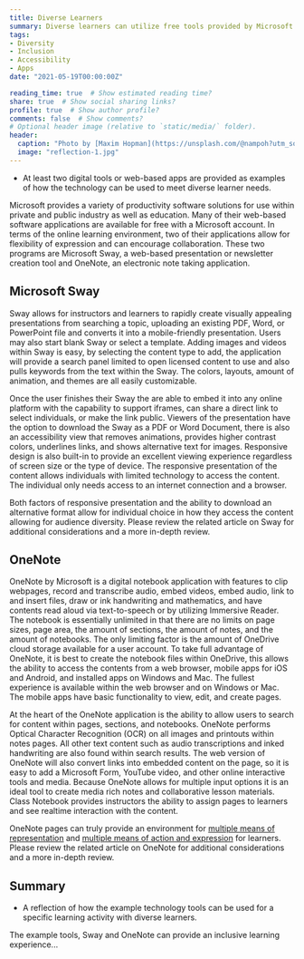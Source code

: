 ```yaml
---
title: Diverse Learners
summary: Diverse learners can utilize free tools provided by Microsoft to enhance their online learning experience through creative presentations and media rich note taking.
tags:
- Diversity
- Inclusion
- Accessibility
- Apps
date: "2021-05-19T00:00:00Z"

reading_time: true  # Show estimated reading time?
share: true  # Show social sharing links?
profile: true  # Show author profile?
comments: false  # Show comments?
# Optional header image (relative to `static/media/` folder).
header:
  caption: "Photo by [Maxim Hopman](https://unsplash.com/@nampoh?utm_source=unsplash&amp;utm_medium=referral&amp;utm_content=creditCopyText) on [Unsplash](https://unsplash.com/s/photos/education-future?utm_source=unsplash&amp;utm_medium=referral&amp;utm_content=creditCopyText)"
  image: "reflection-1.jpg"
---
```


* At least two digital tools or web-based apps are provided as examples of how the technology can be used to meet diverse learner needs.

Microsoft provides a variety of productivity software solutions for use within private and public industry as well as education. Many of their web-based software applications are available for free with a Microsoft account. In terms of the online learning environment, two of their applications allow for flexibility of expression and can encourage collaboration. These two programs are Microsoft Sway, a web-based presentation or newsletter creation tool and OneNote, an electronic note taking application.

## Microsoft Sway

Sway allows for instructors and learners to rapidly create visually appealing presentations from searching a topic, uploading an existing PDF, Word, or PowerPoint file and converts it into a mobile-friendly presentation. Users may also start blank Sway or select a template. Adding images and videos within Sway is easy, by selecting the content type to add, the application will provide a search panel limited to open licensed content to use and also pulls keywords from the text within the Sway. The colors, layouts, amount of animation, and themes are all easily customizable.

Once the user finishes their Sway the are able to embed it into any online platform with the capability to support iframes, can share a direct link to select individuals, or make the link public. Viewers of the presentation have the option to download the Sway as a PDF or Word Document, there is also an accessibility view that removes animations, provides higher contrast colors, underlines links, and shows alternative text for images. Responsive design is also built-in to provide an excellent viewing experience regardless of screen size or the type of device. The responsive presentation of the content allows individuals with limited technology to access the content. The individual only needs access to an internet connection and a browser.

Both factors of responsive presentation and the ability to download an alternative format allow for individual choice in how they access the content allowing for audience diversity. Please review the related article on Sway for additional considerations and a more in-depth review.

## OneNote

OneNote by Microsoft is a digital notebook application with features to clip webpages, record and transcribe audio, embed videos, embed audio, link to and insert files, draw or ink handwriting and mathematics, and have contents read aloud via text-to-speech or by utilizing Immersive Reader. The notebook is essentially unlimited in that there are no limits on page sizes, page area, the amount of sections, the amount of notes, and the amount of notebooks. The only limiting factor is the amount of OneDrive cloud storage available for a user account. To take full advantage of OneNote, it is best to create the notebook files within OneDrive, this allows the ability to access the contents from a web browser, mobile apps for iOS and Android, and installed apps on Windows and Mac. The fullest experience is available within the web browser and on Windows or Mac. The mobile apps have basic functionality to view, edit, and create pages.

At the heart of the OneNote application is the ability to allow users to search for content within pages, sections, and notebooks. OneNote performs Optical Character Recognition (OCR) on all images and printouts within notes pages. All other text content such as audio transcriptions and inked handwriting are also found within search results. The web version of OneNote will also convert links into embedded content on the page, so it is easy to add a Microsoft Form, YouTube video, and other online interactive tools and media. Because OneNote allows for multiple input options it is an ideal tool to create media rich notes and collaborative lesson materials. Class Notebook provides instructors the ability to assign pages to learners and see realtime interaction with the content.

OneNote pages can truly provide an environment for [multiple means of representation](https://udlguidelines.cast.org/representation) and [multiple means of action and expression](https://udlguidelines.cast.org/action-expression) for learners. Please review the related article on OneNote for additional considerations and a more in-depth review.

## Summary

* A reflection of how the example technology tools can be used for a specific learning activity with diverse learners.

The example tools, Sway and OneNote can provide an inclusive learning experience...

